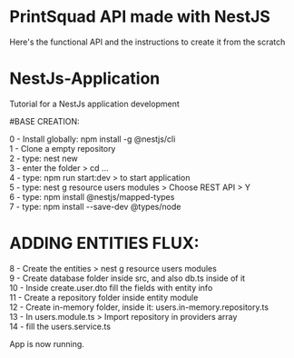 # PrintSquad API made with NestJS
Here's the functional API and the instructions to create it from the scratch<br>

# NestJs-Application

Tutorial for a NestJs application development<br>

#BASE CREATION:<br>

0 - Install globally: npm install -g @nestjs/cli <br>
1 - Clone a empty repository <br>
2 - type: nest new <project-name> <br>
3 - enter the folder > cd ... <br>
4 - type: npm run start:dev > to start application <br>
5 - type: nest g resource users modules > Choose REST API > Y <br>
6 - type: npm install @nestjs/mapped-types <br>
7 - type: npm install --save-dev @types/node <br>

# ADDING ENTITIES FLUX:<br>

8 - Create the entities > nest g resource users modules <br>
9 - Create database folder inside src, and also db.ts inside of it<br>
10 - Inside create.user.dto fill the fields with entity info<br>
11 - Create a repository folder inside entity module <br>
12 - Create in-memory folder, inside it: users.in-memory.repository.ts <br>
13 - In users.module.ts > Import repository in providers array <br>
14 - fill the users.service.ts

App is now running. <br>
